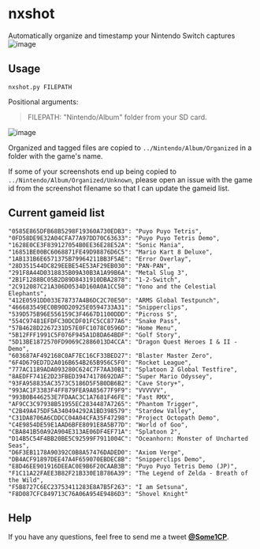 # nxshot
Automatically organize and timestamp your Nintendo Switch captures
![image](https://user-images.githubusercontent.com/17756301/33006063-0c36d2ce-cdb0-11e7-8875-1044eab6527a.png)


## Usage

``nxshot.py FILEPATH``

Positional arguments:

>FILEPATH:    "Nintendo/Album" folder from your SD card.

![image](https://user-images.githubusercontent.com/17756301/33006113-3f204800-cdb0-11e7-99f4-94790c01916d.png)

Organized and tagged files are copied to ``../Nintendo/Album/Organized`` in a folder with the game's name.

If some of your screenshots end up being copied to ``../Nintendo/Album/Organized/Unknown``, please open an issue with the game id from the screenshot filename so that I can update the gameid list.

## Current gameid list
    "0585E865DFB68B5298F19360A730EDB3": "Puyo Puyo Tetris",
    "0FD58DE9E32A04CFA77A97DD70C63633": "Puyo Puyo Tetris Demo",
    "1628E0CE3F839127054B0EE36E28E52A": "Sonic Mania",
    "16851BE00BC6068871FE49D98876D6C5": "Mario Kart 8 Deluxe",
    "1AB131B6E6571375B79964211BB3F5AE": "Error Overlay",
    "28D351544DC829EEBE54E53AF29EB030": "PAN-PAN",
    "291F8A44D0318835B09A30B3A1A99B6A": "Metal Slug 3",
    "2B1F1288BC05B2D89D8431910DBA2878": "1-2-Switch",
    "2C912087C21A306D0534D160A0A1CC50": "Yono and the Celestial Elephants",
    "412E0591DD033E78737A4B6DC2C70E50": "ARMS Global Testpunch",
    "466683549EC0B90D20925E0594733A31": "Snipperclips",
    "539D575B96E556159C3F4667D1100DDD": "Picross S",
    "554C97481EFDFC30DCDF01FC5CC877A6": "Snake Pass",
    "57B4628D2267231D57E0FC1078C0596D": "Home Menu",
    "5B12FFF1991C5F076F945A1D8DA64BDF": "Golf Story",
    "5D13BE1872570FD9069C2886013D4CCA": "Dragon Quest Heroes I & II - Demo",
    "603687AF492168C0AF7EC16CF33BED27": "Blaster Master Zero",
    "6F4D679ED7D2A016B654B265B956C5F0": "Rocket League",
    "777AC1189ADA093280C624C7F7AA30B1": "Splatoon 2 Global Testfire",
    "8AEDFF741E2D23FBED39474178692DAF": "Super Mario Odyssey",
    "93FA958835AC3573C5186D5F5B0DB6B2": "Cave Story+",
    "993AC1F3383F4FF879FEA9A85677F9F9": "VVVVVV",
    "993B0B446253E7FDAAC3C1A7681F46FE": "Fast RMX",
    "AF9CC3C97938B51955EC2834487A7265": "Phantom Trigger",
    "C2B49A475DF5A340494292A1BD398579": "Stardew Valley",
    "C31DA8706A6CDDCC04A04CFA35F47298": "Project Octopath Demo",
    "C4E9854DE59E1AAD6BFE8091E8A5B77D": "World of Goo",
    "CBA841B50A92A904E313AE06DF4EF71A": "Splatoon 2",
    "D14B5C54F4BB20BE5C92599F7911004C": "Oceanhorn: Monster of Uncharted Seas",
    "D6F3EB1178A90392C0B8A57476DADED0": "Axiom Verge",
    "DB4ACF91897DEE47A4F659070EBDEC8B": "Snipperclips Demo",
    "E8D46EE901916DEEAC0E9B6F20CAAB3B": "Puyo Puyo Tetris Demo (JP)",
    "F1C11A22FAEE3B82F21B330E1B786A39": "The Legend of Zelda - Breath of the Wild",
    "F5B8727C6EC23753411283E8A7B5F263": "I am Setsuna",
    "F8D087CFC849713C76A06A954E9486D3": "Shovel Knight"
          
## Help

If you have any questions, feel free to send me a tweet [**@Some1CP**](https://twitter.com/Some1CP).
